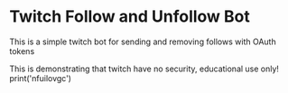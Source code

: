 # Twitch Follow and Unfollow Bot


This is a simple twitch bot for sending and removing follows with OAuth tokens


This is demonstrating that twitch have no security, educational use only!
print('nfuilovgc')